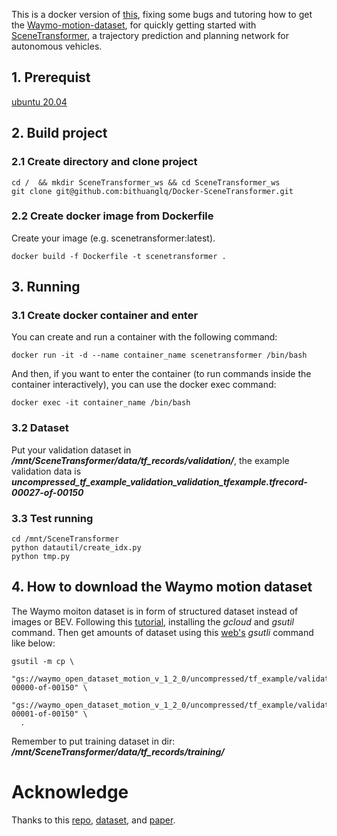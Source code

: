 This is a docker version of [this](https://github.com/Chen-Albert-FENG/SceneTransformer), fixing some bugs and tutoring how to get the [Waymo-motion-dataset](https://console.cloud.google.com/storage/browser/waymo_open_dataset_motion_v_1_2_0;tab=objects?prefix=&forceOnObjectsSortingFiltering=false), for quickly getting started with [SceneTransformer](https://openreview.net/pdf?id=Wm3EA5OlHsG), a trajectory prediction and planning network for autonomous vehicles.

## 1. Prerequist
[ubuntu 20.04](https://releases.ubuntu.com/20.04/)

## 2. Build project
### 2.1 Create directory and clone project
```
cd /  && mkdir SceneTransformer_ws && cd SceneTransformer_ws
git clone git@github.com:bithuanglq/Docker-SceneTransformer.git
```

### 2.2 Create docker image from Dockerfile
Create your image (e.g. scenetransformer:latest).
```
docker build -f Dockerfile -t scenetransformer .
```

## 3. Running
### 3.1 Create docker container and enter 
You can create and run a container with the following command:
```
docker run -it -d --name container_name scenetransformer /bin/bash
```

And then, if you want to enter the container (to run commands inside the container interactively), you can use the docker exec command:
```
docker exec -it container_name /bin/bash
```

### 3.2 Dataset
Put your validation dataset in ___/mnt/SceneTransformer/data/tf_records/validation/___, the example validation data is ___uncompressed_tf_example_validation_validation_tfexample.tfrecord-00027-of-00150___


### 3.3 Test running
```
cd /mnt/SceneTransformer 
python datautil/create_idx.py
python tmp.py
```


## 4. How to download the Waymo motion dataset
The Waymo moiton dataset is in form of structured dataset instead of images or BEV.
Following this [tutorial](https://cloud.google.com/storage/docs/gsutil_install?hl=zh-cn), installing the _gcloud_  and _gsutil_ command.
Then get amounts of dataset using this [web's]() _gsutli_ command like below:
```
gsutil -m cp \
  "gs://waymo_open_dataset_motion_v_1_2_0/uncompressed/tf_example/validation/validation_tfexample.tfrecord-00000-of-00150" \
  "gs://waymo_open_dataset_motion_v_1_2_0/uncompressed/tf_example/validation/validation_tfexample.tfrecord-00001-of-00150" \
  .
```
Remember to put training dataset in dir: ___/mnt/SceneTransformer/data/tf_records/training/___

# Acknowledge
Thanks to this [repo](https://github.com/Chen-Albert-FENG/SceneTransformer), [dataset](https://console.cloud.google.com/storage/browser/waymo_open_dataset_motion_v_1_2_0;tab=objects?prefix=&forceOnObjectsSortingFiltering=false), and [paper](https://openreview.net/pdf?id=Wm3EA5OlHsG).
